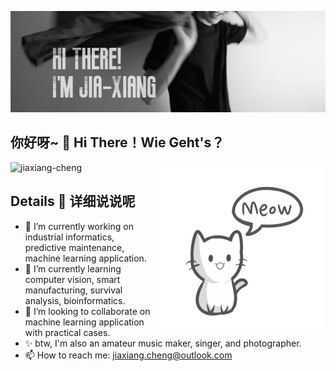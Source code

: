 ![banner](https://github.com/jiaxiang-cheng/jiaxiang-cheng/blob/main/banner.jpeg)

## 你好呀~ :wave:  Hi There！Wie Geht's？
<img src="https://github.com/jiaxiang-cheng/jiaxiang-cheng/blob/main/meow.gif" align="right" height="275" /></a>
<img src="https://github-readme-stats.vercel.app/api?username=jiaxiang-cheng&hide_border=true&theme=gruvbox" alt="jiaxiang-cheng"  /></p>

## Details :closed_book: 详细说说呢

<!--
**jiaxiang-cheng/jiaxiang-cheng** is a ✨ _special_ ✨ repository because its `README.md` (this file) appears on your GitHub profile.

Here are some ideas to get you started:
-->

- 🔭 I’m currently working on industrial informatics, predictive maintenance, machine learning application.
- 🌱 I’m currently learning computer vision, smart manufacturing, survival analysis, bioinformatics.
- 👯 I’m looking to collaborate on machine learning application with practical cases.
- ✨ btw, I'm also an amateur music maker, singer, and photographer.
- 📫 How to reach me: jiaxiang.cheng@outlook.com

<!--
- 🤔 I’m looking for help with ...
- 💬 Ask me about ...
- 😄 Pronouns: ...
- ⚡ Fun fact: ...
-->

